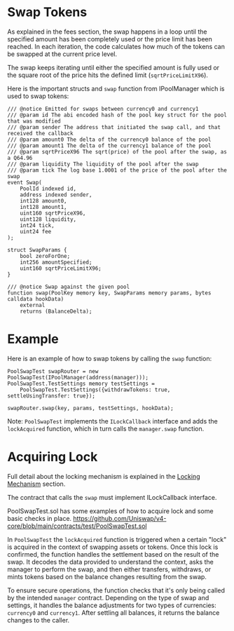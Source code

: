 # Swap Tokens
As explained in the fees section, the swap happens in a loop until the specified amount has been completely 
used or the price limit has been reached. In each iteration, the code calculates how much of the tokens can 
be swapped at the current price level.

The swap keeps iterating until either the specified amount is fully used or the square root of
the price hits the defined limit (`sqrtPriceLimitX96`).

Here is the important structs and `swap` function from IPoolManager which is used to swap tokens:

```solidity
/// @notice Emitted for swaps between currency0 and currency1
/// @param id The abi encoded hash of the pool key struct for the pool that was modified
/// @param sender The address that initiated the swap call, and that received the callback
/// @param amount0 The delta of the currency0 balance of the pool
/// @param amount1 The delta of the currency1 balance of the pool
/// @param sqrtPriceX96 The sqrt(price) of the pool after the swap, as a Q64.96
/// @param liquidity The liquidity of the pool after the swap
/// @param tick The log base 1.0001 of the price of the pool after the swap
event Swap(
    PoolId indexed id,
    address indexed sender,
    int128 amount0,
    int128 amount1,
    uint160 sqrtPriceX96,
    uint128 liquidity,
    int24 tick,
    uint24 fee
);

struct SwapParams {
    bool zeroForOne;
    int256 amountSpecified;
    uint160 sqrtPriceLimitX96;
}

/// @notice Swap against the given pool
function swap(PoolKey memory key, SwapParams memory params, bytes calldata hookData)
    external
    returns (BalanceDelta);
```

# Example
Here is an example of how to swap tokens by calling the `swap` function:
```solidity
PoolSwapTest swapRouter = new PoolSwapTest(IPoolManager(address(manager)));
PoolSwapTest.TestSettings memory testSettings =
    PoolSwapTest.TestSettings({withdrawTokens: true, settleUsingTransfer: true});

swapRouter.swap(key, params, testSettings, hookData);
```
Note: `PoolSwapTest` implements the `ILockCallback` interface and adds the `lockAcquired` function, which in turn calls the `manager.swap` function.

# Acquiring Lock
Full detail about the locking mechanism is explained in the [Locking Mechanism](/03_Locking_Mechanism/README.md) section.

The contract that calls the `swap` must implement ILockCallback interface.

PoolSwapTest.sol has some examples of how to acquire lock and some basic checks in place.
https://github.com/Uniswap/v4-core/blob/main/contracts/test/PoolSwapTest.sol

In `PoolSwapTest` the `lockAcquired` function is triggered when a certain "lock" is acquired in the 
context of swapping assets or tokens. Once this lock is confirmed, the function handles 
the settlement based on the result of the swap. It decodes the data provided to understand the context, asks 
the manager to perform the swap, and then either 
transfers, withdraws, or mints tokens based on the balance changes resulting from the swap.

To ensure secure operations, the function checks that it's only being called by the intended `manager` contract. 
Depending on the type of swap and settings, it handles the balance adjustments for two types of currencies: 
`currency0` and `currency1`. After settling all balances, it returns the balance changes to the caller.

